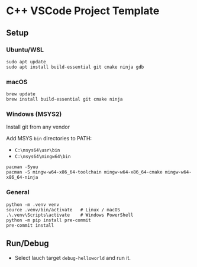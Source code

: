 # C++ VSCode Project Template

## Setup

### Ubuntu/WSL

```
sudo apt update
sudo apt install build-essential git cmake ninja gdb
```

### macOS

```
brew update
brew install build-essential git cmake ninja
```

### Windows (MSYS2)

Install git from any vendor

Add MSYS `bin` directories to PATH:
* `C:\msys64\usr\bin`
* `C:\msys64\mingw64\bin`

```
pacman -Syuu
pacman -S mingw-w64-x86_64-toolchain mingw-w64-x86_64-cmake mingw-w64-x86_64-ninja
```

### General
```
python -m .venv venv
source .venv/bin/activate	# Linux / macOS
.\.venv\Scripts\activate	# Windows PowerShell
python -m pip install pre-commit
pre-commit install
```

## Run/Debug

* Select lauch target `debug-helloworld` and run it.

